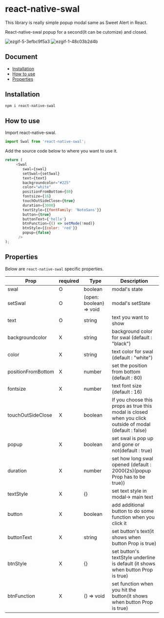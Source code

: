 # react-native-swal




This library is really simple popup modal same as Sweet Alert in React.

React-native-swal popup for a second(It can be cutomize) and closed.


![ezgif-5-3efbc9f5a3](https://user-images.githubusercontent.com/105104335/223360296-37321a8c-d263-415d-8428-de4c9f7c4b9c.gif)
![ezgif-1-48c03b2d4b](https://user-images.githubusercontent.com/105104335/223648951-9154156b-3b5a-44a4-889b-5a62d81c2da7.gif)



## Document

- [Installation](#installation)
- [How to use](#how-to-use)
- [Properties](#properties)

## Installation

```bash
npm i react-native-swal
```

## How to use

Import react-native-swal.

```js
import Swal from 'react-native-swal';
```

Add the source code below to where you want to use it.

```js
return (
     <Swal
        swal={swal}
        setSwal={setSwal}
        text={text}
        backgroundcolor="#225"
        color="white"
        positionFromBottom={80}
        fontsize={16}
        touchOutSideClose={true}
        duration={3000}
        textStyle={{fontFamily: 'NotoSans'}}
        button={true}
        buttonText={'hello'}
        btnFunction={() => setMode(!mod)}
        btnStyle={{color: 'red'}}
        popup={false}
      />
);
```

## Properties

Below are `react-native-swal` specific properties.

| Prop                           | required | Type                                                                                                                  | Description                                                                                                                                |
| ------------------------------ | -------- | --------------------------------------------------------------------------------------------------------------------- | ------------------------------------------------------------------------------------------------------------------------------------------ |
| swal | O        | boolean                                                                                                               | modal's state                         |
| setSwal                  | O        | (open: boolean) => void                                                                                                               | modal's setState |
| text                 | O        | string                                                                                                               |text you want to show                                                                                     |
| backgroundcolor           | X        | string                                                                                                                | background color for swal (default : "black")                                                                                                 |
| color         | X       | string                                                                                                                | text color for swal (default : "white")                                                                       |
| positionFromBottom                       | X        | number                                                                                                           | set the position from bottom  (default : 80)                                                                         |
| fontsize                       | X        | number                                                                                                               | text font size   (default : 16)                                                                                                               |
| touchOutSideClose                | X        | boolean                                                                                                            | If you choose this props as true this modal is closed when you click outside of modal  (default : false)                                                                                   |
| popup                     | X        | boolean |set swal is pop up and gone or not(default : true) |
| duration                     | X        | number |set how long swal opened  (default : 2000(2s)(popup Prop has to be true))| 
| textStyle                     | X        | {} |set text style in modal-> main text|
| button                     | X        | boolean | add additional button to do some function when you click it|
| buttonText                     | X        | string | set button's text(it shows when button Prop is true)|
| btnStyle                     | X        | {} |set button's textStyle underline is default (it shows when button Prop is true)|
| btnFunction                     | X        | () => void |set function when you hit the button(it shows when button Prop is true)|
